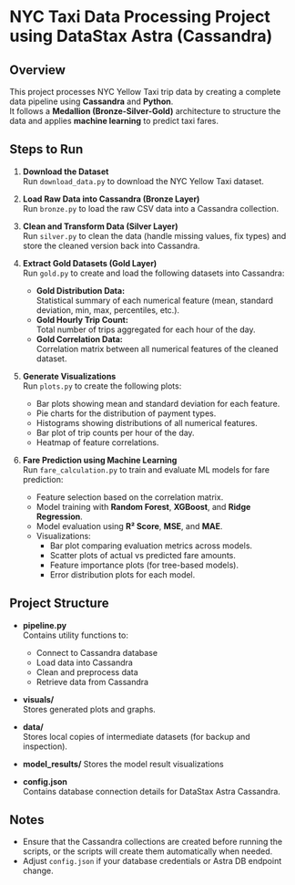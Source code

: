 # NYC Taxi Data Processing Project using DataStax Astra (Cassandra)

## Overview
This project processes NYC Yellow Taxi trip data by creating a complete data pipeline using **Cassandra** and **Python**.  
It follows a **Medallion (Bronze-Silver-Gold)** architecture to structure the data and applies **machine learning** to predict taxi fares.


## Steps to Run

1. **Download the Dataset**  
   Run `download_data.py` to download the NYC Yellow Taxi dataset.

2. **Load Raw Data into Cassandra (Bronze Layer)**  
   Run `bronze.py` to load the raw CSV data into a Cassandra collection.

3. **Clean and Transform Data (Silver Layer)**  
   Run `silver.py` to clean the data (handle missing values, fix types) and store the cleaned version back into Cassandra.

4. **Extract Gold Datasets (Gold Layer)**  
   Run `gold.py` to create and load the following datasets into Cassandra:
   - **Gold Distribution Data:**  
     Statistical summary of each numerical feature (mean, standard deviation, min, max, percentiles, etc.).
   - **Gold Hourly Trip Count:**  
     Total number of trips aggregated for each hour of the day.
   - **Gold Correlation Data:**  
     Correlation matrix between all numerical features of the cleaned dataset.

5. **Generate Visualizations**  
   Run `plots.py` to create the following plots:
   - Bar plots showing mean and standard deviation for each feature.
   - Pie charts for the distribution of payment types.
   - Histograms showing distributions of all numerical features.
   - Bar plot of trip counts per hour of the day.
   - Heatmap of feature correlations.

6. **Fare Prediction using Machine Learning**  
   Run `fare_calculation.py` to train and evaluate ML models for fare prediction:
   - Feature selection based on the correlation matrix.
   - Model training with **Random Forest**, **XGBoost**, and **Ridge Regression**.
   - Model evaluation using **R² Score**, **MSE**, and **MAE**.
   - Visualizations:
     - Bar plot comparing evaluation metrics across models.
     - Scatter plots of actual vs predicted fare amounts.
     - Feature importance plots (for tree-based models).
     - Error distribution plots for each model.



## Project Structure

- **pipeline.py**  
  Contains utility functions to:
  - Connect to Cassandra database
  - Load data into Cassandra
  - Clean and preprocess data
  - Retrieve data from Cassandra
  
- **visuals/**  
  Stores generated plots and graphs.

- **data/**  
  Stores local copies of intermediate datasets (for backup and inspection).

- **model_results/**
  Stores the model result visualizations

- **config.json**  
  Contains database connection details for DataStax Astra Cassandra.


## Notes
- Ensure that the Cassandra collections are created before running the scripts, or the scripts will create them automatically when needed.
- Adjust `config.json` if your database credentials or Astra DB endpoint change.



